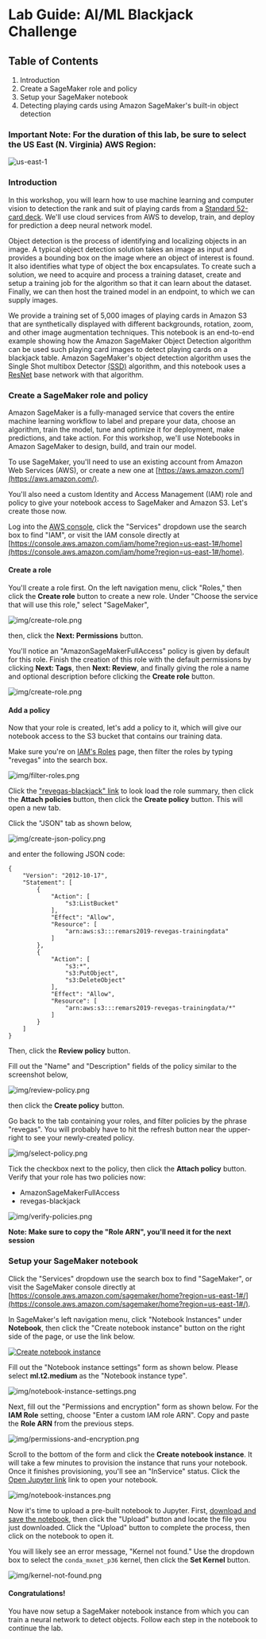 # Lab Guide: AI/ML Blackjack Challenge 

## Table of Contents

1. Introduction
2. Create a SageMaker role and policy
3. Setup your SageMaker notebook
4. Detecting playing cards using Amazon SageMaker's built-in object detection

### Important Note: For the duration of this lab, be sure to select the US East (N. Virginia) AWS Region:

![us-east-1](img/select&#32;US&#32;East&#32;(N.&#32;Virginia).png)


### Introduction

In this workshop, you will learn how to use machine learning and computer vision to detection the rank and suit of playing cards from a [Standard 52-card deck](https://en.wikipedia.org/wiki/Standard_52-card_deck). We'll use cloud services from AWS to develop, train, and deploy for prediction a deep neural network model.

Object detection is the process of identifying and localizing objects in an image. A typical object detection solution takes an image as input and provides a bounding box on the image where an object of interest is found. It also identifies what type of object the box encapsulates. To create such a solution, we need to acquire and process a training dataset, create and setup a training job for the algorithm so that it can learn about the dataset. Finally, we can then host the trained model in an endpoint, to which we can supply images.

We provide a training set of 5,000 images of playing cards in Amazon S3 that are synthetically displayed with different backgrounds, rotation, zoom, and other image augmentation techniques. This notebook is an end-to-end example showing how the Amazon SageMaker Object Detection algorithm can be used such playing card images to detect playing cards on a blackjack table. Amazon SageMaker's object detection algorithm uses the Single Shot multibox Detector [(SSD)](https://arxiv.org/abs/1512.02325) algorithm, and this notebook uses a [ResNet](https://arxiv.org/pdf/1603.05027.pdf) base network with that algorithm.

### Create a SageMaker role and policy

Amazon SageMaker is a fully-managed service that covers the entire machine learning workflow to label and prepare your data, choose an algorithm, train the model, tune and optimize it for deployment, make predictions, and take action. For this workshop, we'll use Notebooks in Amazon SageMaker to design, build, and train our model.

To use SageMaker, you'll need to use an existing account from Amazon Web Services (AWS), or create a new one at [https://aws.amazon.com/](https://aws.amazon.com/).

You'll also need a custom Identity and Access Management (IAM) role and policy to give your notebook access to SageMaker and Amazon S3. Let's create those now.

Log into the [AWS console](https://console.aws.amazon.com/), click the "Services" dropdown use the search box to find "IAM", 
or visit the IAM console directly at [https://console.aws.amazon.com/iam/home?region=us-east-1#/home](https://console.aws.amazon.com/iam/home?region=us-east-1#/home). 


#### Create a role

You'll create a role first. On the left navigation menu, click "Roles," then click the **Create role** button to create a new role. Under "Choose the service that will use this role," select "SageMaker",

![img/create-role.png](img/create-role.png)

then, click the **Next: Permissions** button.

You'll notice an "AmazonSageMakerFullAccess" policy is given by default for this role. Finish the creation of this role with the default permissions by clicking **Next: Tags**, then **Next: Review**, and finally giving the role a name and optional description before clicking the **Create role** button.

![img/create-role.png](img/review-role.png)

#### Add a policy

Now that your role is created, let's add a policy to it, which will give our notebook access to the S3 bucket that contains our training data. 

Make sure you're on [IAM's Roles](https://console.aws.amazon.com/iam/home?region=us-east-1#/roles) page, then filter the roles by typing "revegas" into the search box. 

![img/filter-roles.png](img/filter-roles.png)  <!-- .element width="874" -->

Click the ["revegas-blackjack" link](https://console.aws.amazon.com/iam/home?region=us-east-1#/roles/revegas-blackjack) to look load the role summary, then click the **Attach policies** button, then click the **Create policy** button. This will open a new tab.

Click the "JSON" tab as shown below, 

![img/create-json-policy.png](img/create-json-policy.png) <!-- .element width="778" -->

and enter the following JSON code:

    {
        "Version": "2012-10-17",
        "Statement": [
            {
                "Action": [
                    "s3:ListBucket"
                ],
                "Effect": "Allow",
                "Resource": [
                    "arn:aws:s3:::remars2019-revegas-trainingdata"
                ]
            },
            {
                "Action": [
                    "s3:*",
                    "s3:PutObject",
                    "s3:DeleteObject"
                ],
                "Effect": "Allow",
                "Resource": [
                    "arn:aws:s3:::remars2019-revegas-trainingdata/*"
                ]
            }
        ]
    }

Then, click the **Review policy** button.

Fill out the "Name" and "Description" fields of the policy similar to the screenshot below,

![img/review-policy.png](img/review-policy.png)

then click the **Create policy** button.

Go back to the tab containing your roles, and filter policies by the phrase "revegas". You will probably have to hit the refresh button near the upper-right to see your newly-created policy.

![img/select-policy.png](img/select-policy.png)

Tick the checkbox next to the policy, then click the **Attach policy** button. Verify that your role has two policies now:

* AmazonSageMakerFullAccess
* revegas-blackjack

![img/verify-policies.png](img/verify-policies.png)

**Note: Make sure to copy the "Role ARN", you'll need it for the next session**

### Setup your SageMaker notebook

Click the "Services" dropdown use the search box to find "SageMaker", or visit the SageMaker console directly at [https://console.aws.amazon.com/sagemaker/home?region=us-east-1#/](https://console.aws.amazon.com/sagemaker/home?region=us-east-1#/). 

In SageMaker's left navigation menu, click "Notebook Instances" under **Notebook**, then click the "Create notebook instance" button on the right side of the page, or use the link below.

[![Create notebook instance](img/create-notebook-instance.png)](https://console.aws.amazon.com/sagemaker/home?region=us-east-1#/notebook-instances/create) <!-- .element width="438" -->

Fill out the "Notebook instance settings" form as shown below. Please select __ml.t2.medium__ as the "Notebook instance type". 

![img/notebook-instance-settings.png](img/notebook-instance-settings.png)

Next, fill out the "Permissions and encryption" form as shown below. For the **IAM Role** setting, choose "Enter a custom IAM role ARN". Copy and paste the **Role ARN** from the previous steps.  

![img/permissions-and-encryption.png](img/permissions-and-encryption.png)

Scroll to the bottom of the form and click the **Create notebook instance**. It will take a few minutes to provision the instance that runs your notebook. Once it finishes provisioning, you'll see an "InService" status. Click the [Open Jupyter link](https://console.aws.amazon.com/sagemaker/home?region=us-east-1#/notebook-instances/openNotebook/revegas-blackjack?view=classic) link to open your notebook.

![img/notebook-instances.png](img/notebook-instances.png)

Now it's time to upload a pre-built notebook to Jupyter. First, [download and save the notebook](https://s3.amazonaws.com/remars2019-revegas-trainingdata/Detecting+Playing+Cards+Using+Amazon+SageMaker+Built-In+Object+Detection.ipynb), then click the "Upload" button and locate the file you just downloaded. Click the "Upload" button to complete the process, then click on the notebook to open it.

You will likely see an error message, "Kernel not found." Use the dropdown box to select the `conda_mxnet_p36` kernel, then click the **Set Kernel** button.

![img/kernel-not-found.png](img/kernel-not-found.png)

#### Congratulations!

You have now setup a SageMaker notebook instance from which you can train a neural network to detect objects. Follow each step in the notebook to continue the lab.
